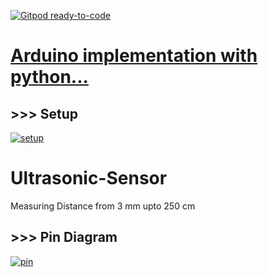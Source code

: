 [![Gitpod ready-to-code](https://img.shields.io/badge/Gitpod-ready--to--code-blue?logo=gitpod)](https://gitpod.io/#https://github.com/imvickykumar999/Python-Arduino)

# [Arduino implementation with python...](https://imvickykumar999.github.io/Python-Arduino/)

## >>> Setup
[![setup](https://github.com/imvickykumar999/Python-Arduino/raw/main/servo_ultrasonic/output.jpg)](https://github.com/imvickykumar999/Ultrasonic-Sensor/blob/main/Blink/Blink.py)

# Ultrasonic-Sensor
Measuring Distance from 3 mm upto 250 cm

## >>> Pin Diagram
[![pin](https://microcontrollerslab.com/wp-content/uploads/2014/12/HC-SR04-ultrasonic-sensor-interfacing-with-Arduino-connection-diagram.png)](https://github.com/imvickykumar999/Ultrasonic-Sensor/blob/8d56ade6393f0d173fa2517b918ce6c702039a98/ultrasonic/ultrasonic.ino#L29)
